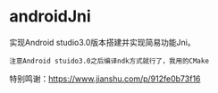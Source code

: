 # androidJni
实现Android studio3.0版本搭建并实现简易功能Jni。



`注意Android stuido3.0之后编译ndk方式就行了，我用的CMake`



特别鸣谢：https://www.jianshu.com/p/912fe0b73f16

